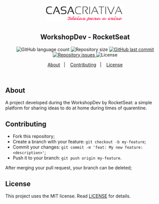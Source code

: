 <h1 align="center">
    <img alt="Casa Criativa" title="#casacriativa" src="logo.png" width="250px" />
</h1>

<h2 align="center">
  WorkshopDev - RocketSeat
</h2>
<p align="center">
  <img alt="GitHub language count" src="https://img.shields.io/github/languages/count/e7r7i7c/casa-criativa">

  <img alt="Repository size" src="https://img.shields.io/github/repo-size/e7r7i7c/casa-criativa">
  
  <a href="https://github.com/e7r7i7c/casa-criativa/commits/master">
    <img alt="GitHub last commit" src="https://img.shields.io/github/last-commit/e7r7i7c/casa-criativa">
  </a>

  <a href="https://github.com/e7r7i7c/casa-criativa/issues">
    <img alt="Repository issues" src="https://img.shields.io/github/issues/e7r7i7c/casa-criativa">
  </a>

  <img alt="License" src="https://img.shields.io/badge/license-MIT-brightgreen">
</p>

<!-- <p align="center">
    <a href="https://insomnia.rest/run/?label=Be%20The%20Hero%20API&uri=https%3A%2F%2Fraw.githubusercontent.com%2Fvsalbuq%2Fbe-the-hero%2Fmaster%2FInsomnia_2020-03-25.json" target="_blank"><img src="https://insomnia.rest/images/run.svg" alt="Run in Insomnia"></a>
</p> -->

<p align="center">
  <a href="#about">About</a>&nbsp;&nbsp;&nbsp;|&nbsp;&nbsp;&nbsp;
  <!--<a href="#installing-the-application">Installing</a>&nbsp;&nbsp;&nbsp;|&nbsp;&nbsp;&nbsp;
  <a href="#running-the-application">Running</a>&nbsp;&nbsp;&nbsp;|&nbsp;&nbsp;&nbsp;
  <a href="#testing">Testing</a>&nbsp;&nbsp;&nbsp;|&nbsp;&nbsp;&nbsp;
  <a href="#built-with">Built with</a>&nbsp;&nbsp;&nbsp;|&nbsp;&nbsp;&nbsp;-->
  <a href="#contributing">Contributing</a>&nbsp;&nbsp;&nbsp;|&nbsp;&nbsp;&nbsp;
  <a href="#license">License</a>
</p>

<br>

<!-- <p align="center">
  <img alt="Frontend" src=".github/be-the-hero-desktop.gif" width="50%">
</p> -->


## About

A project developed during the WorkshopDev by RocketSeat: a simple platform for sharing ideas to do at home during times of quarentine.

<!--
## Installing the application

In order to install the application dependencies, after dowloading or branching you should run the terminal code `npm install` in the following folders:

* <u>br.com.bethehero/backend/</u>
* <u>br.com.bethehero/frontend/</u>
* <u>br.com.bethehero/mobile/</u>

## Running the application

On separate terminal tabs, run the code `npm start` on the folders:

* <u>br.com.bethehero/backend/</u>
* <u>br.com.bethehero/frontend/</u>
* <u>br.com.bethehero/mobile/</u>

Aditionally, in order to run the mobile application, install the <strong>Expo</strong> app on your smart phone from your standard app store and read the QR code that will be generated after running the terminal code in the <u>br.com.bethehero/mobile/</u> folder.

## Testing

All tests can be run using <strong>supertest</strong> with the following line in terminal: `npm test` 

So far there are two tests:

Back end:
* ong.spec
* generateUniqueId.spec

## Built with

* [Node.js](https://nodejs.org/en/)
* [React](https://reactjs.org)
* [React Native](https://facebook.github.io/react-native/)
* [Expo](https://expo.io/)
-->

<!-- ## Layout

 You can download the layout (`.sketch`) using [this link](.github/DevRadar.sketch).

To open it in any SO, use [Figma](https://figma.com). -->

## Contributing

* Fork this repository;
* Create a branch with your feature: `git checkout -b my-feature`;
* Commit your changes: `git commit -m 'feat: My new feature: <description>'`;
* Push it to your branch: `git push origin my-feature`.

After merging your pull request, your branch can be deleted;

## License

This project uses the MIT license. Read [LICENSE](LICENSE.txt) for details.

